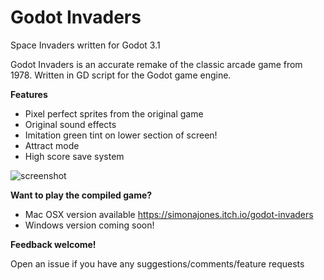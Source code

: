 Godot Invaders
==============
Space Invaders written for Godot 3.1

Godot Invaders is an accurate remake of the classic arcade game from 1978. Written in GD script for the Godot game engine. 

**Features**

* Pixel perfect sprites from the original game
* Original sound effects
* Imitation green tint on lower section of screen!
* Attract mode
* High score save system




![screenshot](https://simonalanjones.github.io/godot-invaders-screenshot1.png "Screenshot")

**Want to play the compiled game?**

* Mac OSX version available https://simonajones.itch.io/godot-invaders
* Windows version coming soon!



**Feedback welcome!**

Open an issue if you have any suggestions/comments/feature requests
